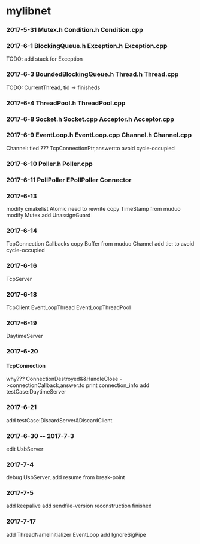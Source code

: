 # mylibnet

### 2017-5-31 Mutex.h Condition.h Condition.cpp

### 2017-6-1 BlockingQueue.h Exception.h Exception.cpp
TODO: add stack for Exception

### 2017-6-3 BoundedBlockingQueue.h Thread.h Thread.cpp
TODO: CurrentThread, tid -> finisheds

### 2017-6-4 ThreadPool.h ThreadPool.cpp

### 2017-6-8 Socket.h Socket.cpp Acceptor.h Acceptor.cpp

### 2017-6-9 EventLoop.h EventLoop.cpp Channel.h Channel.cpp
Channel: tied ???  TcpConnectionPtr,answer:to avoid cycle-occupied

### 2017-6-10 Poller.h Poller.cpp

### 2017-6-11 PollPoller EPollPoller Connector

### 2017-6-13
modify cmakelist
Atomic need to rewrite
copy TimeStamp from muduo
modify Mutex add UnassignGuard

### 2017-6-14
TcpConnection
Callbacks
copy Buffer from muduo
Channel add tie: to avoid cycle-occupied

### 2017-6-16
TcpServer  

### 2017-6-18
TcpClient EventLoopThread EventLoopThreadPool

### 2017-6-19
DaytimeServer 

### 2017-6-20
#### TcpConnection
 why??? ConnectionDestroyed&&HandleClose ->connectionCallback,answer:to print connection_info
 add testCase:DaytimeServer
 
### 2017-6-21
add testCase:DiscardServer&DiscardClient

### 2017-6-30 -- 2017-7-3
edit UsbServer

### 2017-7-4
debug UsbServer, add resume from break-point

### 2017-7-5
add keepalive
add sendfile-version
reconstruction finished

### 2017-7-17
add ThreadNameInitializer
EventLoop add IgnoreSigPipe






